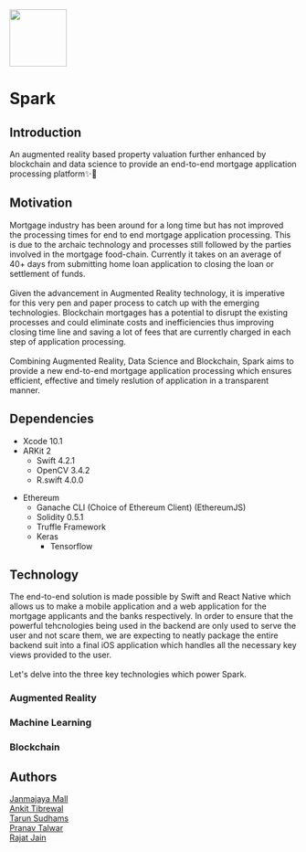 <img src="Assets/logo.png" alt="" width="100px"/>

# Spark

## Introduction

An augmented reality based property valuation further enhanced by blockchain and data science to provide an end-to-end mortgage application processing platform✨📱

## Motivation

Mortgage industry has been around for a long time but has not improved the processing times for end to end mortgage application processing. This is due to the archaic technology and processes still followed by the parties involved in the mortgage food-chain. Currently it takes on an average of 40+ days from submitting home loan application to closing the loan or settlement of funds. <br>
<br>
Given the advancement in Augmented Reality technology, it is imperative for this very pen and paper process to catch up with the emerging technologies. Blockchain mortgages has a potential to disrupt the existing processes and could eliminate costs and inefficiencies thus improving closing time line and saving a lot of fees that are currently charged in each step of application processing. <br>
<br>
Combining Augmented Reality, Data Science and Blockchain, Spark aims to provide a new end-to-end mortgage application processing which ensures efficient, effective and timely reslution of application in a transparent manner.

## Dependencies

- Xcode 10.1
- ARKit 2
  - Swift 4.2.1
  - OpenCV 3.4.2
  - R.swift 4.0.0

* Ethereum
  - Ganache CLI (Choice of Ethereum Client) (EthereumJS)
  - Solidity 0.5.1
  - Truffle Framework
  * Keras
    - Tensorflow

## Technology

The end-to-end solution is made possible by Swift and React Native which allows us to make a mobile application and a web application for the mortgage applicants and the banks respectively. In order to ensure that the powerful tehcnologies being used in the backend are only used to serve the user and not scare them, we are expecting to neatly package the entire backend suit into a final iOS application which handles all the necessary key views provided to the user. <br>
<br>
Let's delve into the three key technologies which power Spark.

### Augmented Reality

### Machine Learning

### Blockchain

## Authors

[Janmajaya Mall](https://github.com/Janmajayamall) <br>
[Ankit Tibrewal](https://github.com/atibrewal98) <br>
[Tarun Sudhams](https://github.com/sudhamstarun) <br>
[Pranav Talwar](https://github.com/pranavtalwar)<br>
[Rajat Jain](https://github.com/rajatj9)<br>
